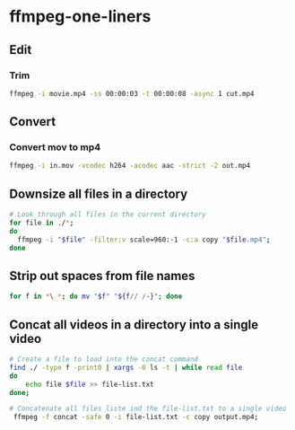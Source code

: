# ffmpeg-one-liners

## Edit

### Trim

```bash
ffmpeg -i movie.mp4 -ss 00:00:03 -t 00:00:08 -async 1 cut.mp4
```

## Convert

### Convert mov to mp4

```bash
ffmpeg -i in.mov -vcodec h264 -acodec aac -strict -2 out.mp4
```

## Downsize all files in a directory

```bash
# Look through all files in the current directory
for file in ./*;
do
  ffmpeg -i "$file" -filter:v scale=960:-1 -c:a copy "$file.mp4";
done
```
## Strip out spaces from file names

```bash
for f in *\ *; do mv "$f" "${f// /-}"; done
```

## Concat all videos in a directory into a single video

```bash
# Create a file to load into the concat command
find ./ -type f -print0 | xargs -0 ls -t | while read file
do
    echo file $file >> file-list.txt
done;

# Concatenate all files liste ind the file-list.txt to a single video
 ffmpeg -f concat -safe 0 -i file-list.txt -c copy output.mp4;
```

